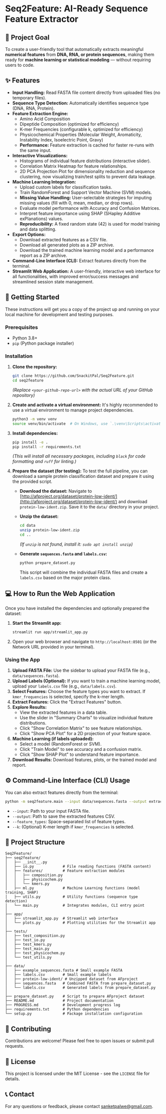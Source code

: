 # Seq2Feature: AI-Ready Sequence Feature Extractor

## 🧬 Project Goal

To create a user-friendly tool that automatically extracts meaningful **numerical features** from **DNA, RNA, or protein sequences**, making them ready for **machine learning or statistical modeling** — without requiring users to code.

## ✨ Features

*   **Input Handling:** Read FASTA file content directly from uploaded files (no temporary files).
*   **Sequence Type Detection:** Automatically identifies sequence type (DNA, RNA, Protein).
*   **Feature Extraction Engine:**
    *   Amino Acid Composition
    *   Dipeptide Composition (optimized for efficiency)
    *   K-mer Frequencies (configurable k, optimized for efficiency)
    *   Physicochemical Properties (Molecular Weight, Aromaticity, Instability Index, Isoelectric Point, Gravy)
    *   **Performance:** Feature extraction is cached for faster re-runs with the same input.
*   **Interactive Visualizations:**
    *   Histograms of individual feature distributions (interactive slider).
    *   Correlation Matrix Heatmap for feature relationships.
    *   2D PCA Projection Plot for dimensionality reduction and sequence clustering, now visualizing train/test splits to prevent data leakage.
*   **Machine Learning Integration:**
    *   Upload custom labels for classification tasks.
    *   Train RandomForest and Support Vector Machine (SVM) models.
    *   **Missing Value Handling:** User-selectable strategies for imputing missing values (fill with 0, mean, median, or drop rows).
    *   Evaluate model performance with Accuracy and Confusion Matrices.
    *   Interpret feature importance using SHAP (SHapley Additive exPlanations) values.
    *   **Reproducibility:** A fixed random state (42) is used for model training and data splitting.
*   **Export Options:**
    *   Download extracted features as a CSV file.
    *   Download all generated plots as a ZIP archive.
    *   Download the trained machine learning model and a performance report as a ZIP archive.
*   **Command-Line Interface (CLI):** Extract features directly from the terminal.
*   **Streamlit Web Application:** A user-friendly, interactive web interface for all functionalities, with improved error/success messages and streamlined session state management.

## 🚀 Getting Started

These instructions will get you a copy of the project up and running on your local machine for development and testing purposes.

### Prerequisites

*   Python 3.8+
*   `pip` (Python package installer)

### Installation

1.  **Clone the repository:**
    ```bash
    git clone https://github.com/SnackitPal/Seq2Feature.git
    cd seq2feature
    ```
    *(Replace `<your-github-repo-url>` with the actual URL of your GitHub repository)*

2.  **Create and activate a virtual environment:**
    It's highly recommended to use a virtual environment to manage project dependencies.
    ```bash
    python3 -m venv venv
    source venv/bin/activate  # On Windows, use `.\venv\Scripts\activate`
    ```

3.  **Install dependencies:**
    ```bash
    pip install -e .
    pip install -r requirements.txt
    ```
    *(This will install all necessary packages, including `black` for code formatting and `ruff` for linting.)*

4.  **Prepare the dataset (for testing):**
    To test the full pipeline, you can download a sample protein classification dataset and prepare it using the provided script.

    *   **Download the dataset:**
        Navigate to [http://afproject.org/dataset/protein-low-ident/](http://afproject.org/dataset/protein-low-ident/) and download `protein-low-ident.zip`. Save it to the `data/` directory in your project.

    *   **Unzip the dataset:**
        ```bash
        cd data
        unzip protein-low-ident.zip
        cd ..
        ```
        *(If `unzip` is not found, install it: `sudo apt install unzip`)*

    *   **Generate `sequences.fasta` and `labels.csv`:**
        ```bash
        python prepare_dataset.py
        ```
        This script will combine the individual FASTA files and create a `labels.csv` based on the major protein class.

## 💻 How to Run the Web Application

Once you have installed the dependencies and optionally prepared the dataset:

1.  **Start the Streamlit app:**
    ```bash
    streamlit run app/streamlit_app.py
    ```
2.  Open your web browser and navigate to `http://localhost:8501` (or the Network URL provided in your terminal).

### Using the App

1.  **Upload FASTA File:** Use the sidebar to upload your FASTA file (e.g., `data/sequences.fasta`).
2.  **Upload Labels (Optional):** If you want to train a machine learning model, upload your `labels.csv` file (e.g., `data/labels.csv`).
3.  **Select Features:** Choose the feature types you want to extract. If `kmer_frequencies` is selected, specify the k-mer length.
4.  **Extract Features:** Click the "Extract Features" button.
5.  **Explore Results:**
    *   View the extracted features in a data table.
    *   Use the slider in "Summary Charts" to visualize individual feature distributions.
    *   Click "Show Correlation Matrix" to see feature relationships.
    *   Click "Show PCA Plot" for a 2D projection of your feature space.
6.  **Machine Learning (if labels uploaded):**
    *   Select a model (RandomForest or SVM).
    *   Click "Train Model" to see accuracy and a confusion matrix.
    *   Click "Show SHAP Plot" to understand feature importance.
7.  **Download Results:** Download features, plots, or the trained model and report.

## ⚙️ Command-Line Interface (CLI) Usage

You can also extract features directly from the terminal:

```bash
python -m seq2feature.main --input data/sequences.fasta --output extracted_features.csv --feature_types amino_acid_composition physicochemical kmer_frequencies --k 3
```

*   `--input`: Path to your input FASTA file.
*   `--output`: Path to save the extracted features CSV.
*   `--feature_types`: Space-separated list of feature types.
*   `--k`: (Optional) K-mer length if `kmer_frequencies` is selected.

## 📁 Project Structure

```
Seq2Feature/
├── seq2feature/
│   ├── __init__.py
│   ├── io.py             # File reading functions (FASTA content)
│   ├── features/         # Feature extraction modules
│   │   ├── composition.py
│   │   ├── physicochem.py
│   │   └── kmers.py
│   ├── ml.py             # Machine Learning functions (model training, SHAP)
│   ├── utils.py          # Utility functions (sequence type detection)
│   └── main.py           # Integrates modules, CLI entry point
│
├── app/
│   ├── streamlit_app.py  # Streamlit web interface
│   └── plots.py          # Plotting utilities for the Streamlit app
│
├── tests/
│   ├── test_composition.py
│   ├── test_io.py
│   ├── test_kmers.py
│   ├── test_main.py
│   ├── test_physicochem.py
│   └── test_utils.py
│
├── data/
│   ├── example_sequences.fasta # Small example FASTA
│   ├── labels.csv        # Small example labels
│   ├── protein-low-ident/ # Unzipped dataset from AFproject
│   ├── sequences.fasta   # Combined FASTA from prepare_dataset.py
│   └── labels.csv        # Generated labels from prepare_dataset.py
│
├── prepare_dataset.py    # Script to prepare AFproject dataset
├── README.md             # Project documentation
├── PROGRESS.md           # Development progress log
├── requirements.txt      # Python dependencies
└── setup.py              # Package installation configuration
```

## 🤝 Contributing

Contributions are welcome! Please feel free to open issues or submit pull requests.

## 📄 License

This project is licensed under the MIT License - see the `LICENSE` file for details.

## 📞 Contact

For any questions or feedback, please contact sanketpalwe@gmail.com.
